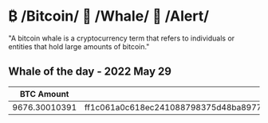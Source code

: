 # ₿ /Bitcoin/ 🐳 /Whale/ 🚨 /Alert/
"A bitcoin whale is a cryptocurrency term that refers to individuals or entities that hold large amounts of bitcoin."


Whale of the day - 2022 May 29
----

|BTC Amount|Transaction ID|
|---|--:|
9676.30010391|ff1c061a0c618ec241088798375d48ba8977828511505d9843209dcd06265c69
